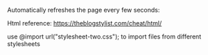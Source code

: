 Automatically refreshes the page every few seconds:
<meta http-equiv="refresh" content="5">

Html reference:
https://theblogstylist.com/cheat/html/

use @import url("stylesheet-two.css"); to import files from different stylesheets



